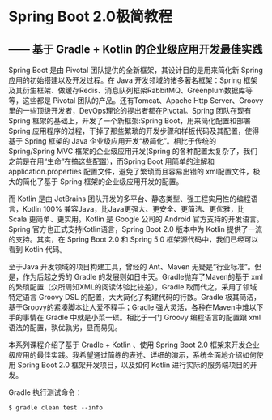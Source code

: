 # Spring Boot 2.0极简教程

## —— 基于 Gradle + Kotlin 的企业级应用开发最佳实践



Spring Boot 是由 Pivotal 团队提供的全新框架，其设计目的是用来简化新 Spring 应用的初始搭建以及开发过程。在 Java 开发领域的诸多著名框架：Spring 框架及其衍生框架、做缓存Redis、消息队列框架RabbitMQ、Greenplum数据库等等，这些都是 Pivotal 团队的产品。还有Tomcat、Apache Http Server、Groovy里的一些顶级开发者，DevOps理论的提出者都在Pivotal。Spring 团队在现有 Spring 框架的基础上，开发了一个新框架:Spring Boot，用来简化配置和部署 Spring 应用程序的过程，干掉了那些繁琐的开发步骤和样板代码及其配置，使得基于 Spring 框架的 Java 企业级应用开发“极简化”。相比于传统的 Spring/Spring MVC 框架的企业级应用开发(Spring 的各种配置太复杂了，我们之前是在用“生命”在搞这些配置)，而Spring Boot 用简单的注解和 application.properties 配置文件，避免了繁琐而且容易出错的 xml配置文件，极大的简化了基于 Spring 框架的企业级应用开发的配置。

而 Kotlin 是由 JetBrains 团队开发的多平台、静态类型、强工程实用性的编程语言，Kotlin 100% 兼容Java，比Java更强大、更安全、更简洁、更优雅，比 Scala 更简单、更实用。Kotlin 是 Google 公司的 Android 官方支持的开发语言。Spring 官方也正式支持Kotlin语言，Spring Boot 2.0 版本中为 Kotlin 提供了一流的支持。其实，在 Spring Boot 2.0 和 Spring 5.0 框架源代码中，我们已经可以看到 Kotlin 代码。

至于Java 开发领域的项目构建工具，曾经的 Ant、Maven 无疑是“行业标准”。但是，作为后起之秀的 Gradle 的发展则如日中天。Gradle抛弃了Maven的基于 xml 的繁琐配置（众所周知XML的阅读体验比较差），Gradle 取而代之，采用了领域特定语言 Groovy DSL 的配置，大大简化了构建代码的行数。Gradle 极其简洁，基于Groovy的紧凑脚本让人爱不释手；Gradle 强大灵活，各种在Maven中难以下手的事情在 Gradle 中就是小菜一碟。相比于一门 Groovy 编程语言的配置跟 xml 语法的配置，孰优孰劣，显而易见。


本系列课程介绍了基于 Gradle + Kotlin 、使用 Spring Boot 2.0 框架来开发企业级应用的最佳实践。我希望通过简练的表述、详细的演示，系统全面地介绍如何使用 Spring Boot 2.0 框架开发项目，以及如何 Kotlin 进行实际的服务端项目的开发。

Gradle 执行测试命令：

```
$ gradle clean test --info
```